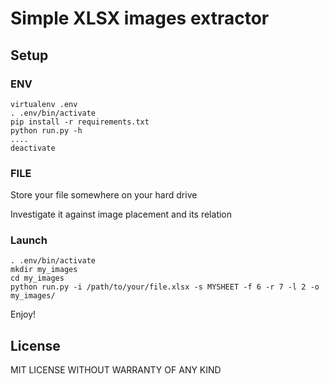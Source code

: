 # Simple XLSX images extractor

## Setup

### ENV
```
virtualenv .env
. .env/bin/activate
pip install -r requirements.txt
python run.py -h
....
deactivate
```

### FILE

Store your file somewhere on your hard drive

Investigate it against image placement and its relation

### Launch

```
. .env/bin/activate
mkdir my_images
cd my_images
python run.py -i /path/to/your/file.xlsx -s MYSHEET -f 6 -r 7 -l 2 -o my_images/
```

Enjoy!

## License

MIT LICENSE WITHOUT WARRANTY OF ANY KIND
